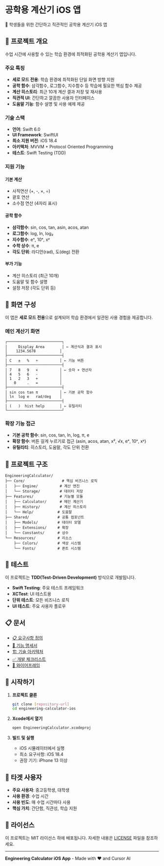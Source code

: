# 공학용 계산기 iOS 앱

📱 학생들을 위한 간단하고 직관적인 공학용 계산기 iOS 앱

## 🎯 프로젝트 개요

수업 시간에 사용할 수 있는 학습 환경에 최적화된 공학용 계산기 앱입니다.

### 주요 특징

-   **세로 모드 전용**: 학습 환경에 최적화된 단일 화면 방향 지원
-   **공학 함수**: 삼각함수, 로그함수, 지수함수 등 학습에 필요한 핵심 함수 제공
-   **계산 히스토리**: 최근 10개 계산 결과 저장 및 재사용
-   **직관적 UI**: 간단하고 깔끔한 사용자 인터페이스
-   **도움말 기능**: 함수 설명 및 사용 예제 제공

### 기술 스택

-   **언어**: Swift 6.0
-   **UI Framework**: SwiftUI
-   **최소 지원 버전**: iOS 18.4
-   **아키텍처**: MVVM + Protocol Oriented Programming
-   **테스트**: Swift Testing (TDD)

### 지원 기능

#### 기본 계산

-   사칙연산 (+, -, ×, ÷)
-   괄호 연산
-   소수점 연산 (4자리 표시)

#### 공학 함수

-   **삼각함수**: sin, cos, tan, asin, acos, atan
-   **로그함수**: log, ln, log₂
-   **지수함수**: eˣ, 10ˣ, xʸ
-   **수학 상수**: π, e
-   **각도 단위**: 라디안(rad), 도(deg) 전환

#### 부가 기능

-   계산 히스토리 (최근 10개)
-   도움말 및 함수 설명
-   설정 저장 (각도 단위 등)

## 📱 화면 구성

이 앱은 **세로 모드 전용**으로 설계되어 학습 환경에서 일관된 사용 경험을 제공합니다.

### 메인 계산기 화면

```
┌─────────────────────────┐
│     Display Area        │ ← 계산식과 결과 표시
│    1234.5678           │
├─────────────────────────┤
│ C   ±   %   ÷          │ ← 기능 버튼
├─────────────────────────┤
│ 7   8   9   ×          │ ← 숫자 + 연산자
│ 4   5   6   -          │
│ 1   2   3   +          │
│   0     .   =          │
├─────────────────────────┤
│ sin cos tan π          │ ← 기본 공학 함수
│ ln  log e   rad/deg    │
├─────────────────────────┤
│ (   )  hist help       │ ← 유틸리티
└─────────────────────────┘
```

### 확장 기능 접근

-   **기본 공학 함수**: sin, cos, tan, ln, log, π, e
-   **확장 함수**: 버튼 길게 누르기로 접근 (asin, acos, atan, x², √x, eˣ, 10ˣ, xʸ)
-   **유틸리티**: 히스토리, 도움말, 각도 단위 전환

## 📂 프로젝트 구조

```
EngineeringCalculator/
├── Core/                 # 핵심 비즈니스 로직
│   ├── Engine/          # 계산 엔진
│   └── Storage/         # 데이터 저장
├── Features/            # 기능별 모듈
│   ├── Calculator/      # 메인 계산기
│   ├── History/         # 계산 히스토리
│   └── Help/           # 도움말
├── Shared/             # 공통 컴포넌트
│   ├── Models/         # 데이터 모델
│   ├── Extensions/     # 확장
│   └── Constants/      # 상수
└── Resources/          # 리소스
    ├── Colors/         # 색상 시스템
    └── Fonts/          # 폰트 시스템
```

## 🧪 테스트

이 프로젝트는 **TDD(Test-Driven Development)** 방식으로 개발됩니다.

-   **Swift Testing**: 주요 테스트 프레임워크
-   **XCTest**: UI 테스트용
-   **단위 테스트**: 모든 비즈니스 로직
-   **UI 테스트**: 주요 사용자 플로우

## 📋 문서

-   [📋 요구사항 정의](docs/requirements.md)
-   [📝 기능 명세서](docs/functional_specification.md)
-   [🏗️ 기술 아키텍처](docs/technical_architecture.md)
-   [✅ 개발 체크리스트](docs/development_checklist.md)
-   [🎨 와이어프레임](docs/wireframes/README.md)

## 🚀 시작하기

1. **프로젝트 클론**

    ```bash
    git clone [repository-url]
    cd engineering-calculator-ios
    ```

2. **Xcode에서 열기**

    ```bash
    open EngineeringCalculator.xcodeproj
    ```

3. **빌드 및 실행**
    - iOS 시뮬레이터에서 실행
    - 최소 요구사항: iOS 18.4
    - 권장 기기: iPhone 13 이상

## 🎯 타겟 사용자

-   **주요 사용자**: 중고등학생, 대학생
-   **사용 환경**: 수업 시간
-   **사용 빈도**: 매 수업 시간마다 사용
-   **핵심 가치**: 간단함, 직관성, 학습 지원

## 📄 라이선스

이 프로젝트는 MIT 라이선스 하에 배포됩니다. 자세한 내용은 [LICENSE](LICENSE) 파일을 참조하세요.

---

**Engineering Calculator iOS App** - Made with ❤️ and Cursor AI
